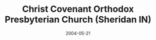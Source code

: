 ---
date: &id001 2004-05-21
end_date: null
location:
  address: 6070 N. 900 East
  city: Sheridan
  state: IN
minister:
- end: null
  name: Mark Melton
  start: 2004-01-01
  type: pastor
- end: 2010-01-01
  name: Timothy Baker
  start: 2005-01-01
  type: Associate Pastor
ministers:
- Mark Melton
- Timothy Baker
name: Christ Covenant Orthodox Presbyterian Church
names:
- end: null
  name: Christ Covenant Orthodox Presbyterian Church
  start: 2004-05-21
origination_date: *id001
raw_data: "IN Sheridan\nChrist Covenant Orthodox Presbyterian Church  (May 21,\
  \ 2004\u2013 )\n(formerly independent)\n6070 N. 900 East\nPastor: Mark Melton, 2004\u2013\
  \nAssoc. Pastor: Timothy Baker, 2005\u201310"
received_from: independent
states:
- IN
status:
  active: true
  end_date: null
  reason: null
  received_from: null
  withdrawal_to: null
title: Christ Covenant Orthodox Presbyterian Church (Sheridan IN)

---
